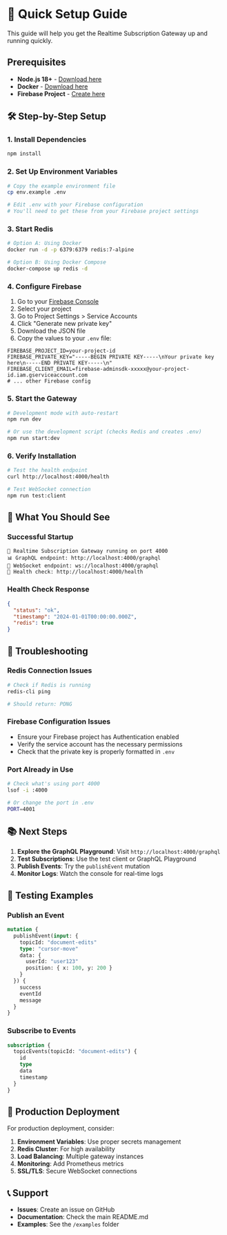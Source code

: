 # 🚀 Quick Setup Guide

This guide will help you get the Realtime Subscription Gateway up and running quickly.

## Prerequisites

- **Node.js 18+** - [Download here](https://nodejs.org/)
- **Docker** - [Download here](https://www.docker.com/products/docker-desktop/)
- **Firebase Project** - [Create here](https://console.firebase.google.com/)

## 🛠️ Step-by-Step Setup

### 1. Install Dependencies
```bash
npm install
```

### 2. Set Up Environment Variables
```bash
# Copy the example environment file
cp env.example .env

# Edit .env with your Firebase configuration
# You'll need to get these from your Firebase project settings
```

### 3. Start Redis
```bash
# Option A: Using Docker
docker run -d -p 6379:6379 redis:7-alpine

# Option B: Using Docker Compose
docker-compose up redis -d
```

### 4. Configure Firebase

1. Go to your [Firebase Console](https://console.firebase.google.com/)
2. Select your project
3. Go to Project Settings > Service Accounts
4. Click "Generate new private key"
5. Download the JSON file
6. Copy the values to your `.env` file:

```env
FIREBASE_PROJECT_ID=your-project-id
FIREBASE_PRIVATE_KEY="-----BEGIN PRIVATE KEY-----\nYour private key here\n-----END PRIVATE KEY-----\n"
FIREBASE_CLIENT_EMAIL=firebase-adminsdk-xxxxx@your-project-id.iam.gserviceaccount.com
# ... other Firebase config
```

### 5. Start the Gateway
```bash
# Development mode with auto-restart
npm run dev

# Or use the development script (checks Redis and creates .env)
npm run start:dev
```

### 6. Verify Installation
```bash
# Test the health endpoint
curl http://localhost:4000/health

# Test WebSocket connection
npm run test:client
```

## 🎯 What You Should See

### Successful Startup
```
🚀 Realtime Subscription Gateway running on port 4000
📊 GraphQL endpoint: http://localhost:4000/graphql
🔌 WebSocket endpoint: ws://localhost:4000/graphql
🏥 Health check: http://localhost:4000/health
```

### Health Check Response
```json
{
  "status": "ok",
  "timestamp": "2024-01-01T00:00:00.000Z",
  "redis": true
}
```

## 🔧 Troubleshooting

### Redis Connection Issues
```bash
# Check if Redis is running
redis-cli ping

# Should return: PONG
```

### Firebase Configuration Issues
- Ensure your Firebase project has Authentication enabled
- Verify the service account has the necessary permissions
- Check that the private key is properly formatted in `.env`

### Port Already in Use
```bash
# Check what's using port 4000
lsof -i :4000

# Or change the port in .env
PORT=4001
```

## 📚 Next Steps

1. **Explore the GraphQL Playground**: Visit `http://localhost:4000/graphql`
2. **Test Subscriptions**: Use the test client or GraphQL Playground
3. **Publish Events**: Try the `publishEvent` mutation
4. **Monitor Logs**: Watch the console for real-time logs

## 🧪 Testing Examples

### Publish an Event
```graphql
mutation {
  publishEvent(input: {
    topicId: "document-edits"
    type: "cursor-move"
    data: {
      userId: "user123"
      position: { x: 100, y: 200 }
    }
  }) {
    success
    eventId
    message
  }
}
```

### Subscribe to Events
```graphql
subscription {
  topicEvents(topicId: "document-edits") {
    id
    type
    data
    timestamp
  }
}
```

## 🚀 Production Deployment

For production deployment, consider:

1. **Environment Variables**: Use proper secrets management
2. **Redis Cluster**: For high availability
3. **Load Balancing**: Multiple gateway instances
4. **Monitoring**: Add Prometheus metrics
5. **SSL/TLS**: Secure WebSocket connections

## 📞 Support

- **Issues**: Create an issue on GitHub
- **Documentation**: Check the main README.md
- **Examples**: See the `/examples` folder 